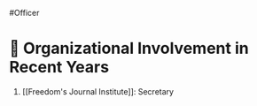 #Officer 
# 💼 Organizational Involvement in Recent Years

1. [[Freedom's Journal Institute]]: Secretary
